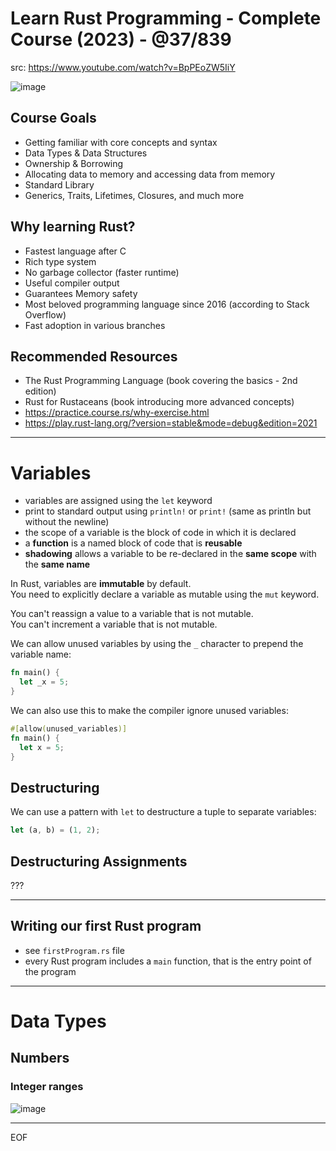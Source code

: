 # Learn Rust Programming - Complete Course (2023) - @37/839

src: https://www.youtube.com/watch?v=BpPEoZW5IiY  

![image](https://github.com/user-attachments/assets/2e7719e0-8a73-4f9a-be35-7996b520fe48)

## Course Goals

- Getting familiar with core concepts and syntax
- Data Types & Data Structures
- Ownership & Borrowing
- Allocating data to memory and accessing data from memory
- Standard Library
- Generics, Traits, Lifetimes, Closures, and much more

## Why learning Rust?

- Fastest language after C
- Rich type system
- No garbage collector (faster runtime)
- Useful compiler output
- Guarantees Memory safety
- Most beloved programming language since 2016 (according to Stack Overflow)
- Fast adoption in various branches

## Recommended Resources

- The Rust Programming Language (book covering the basics - 2nd edition)
- Rust for Rustaceans (book introducing more advanced concepts)
- https://practice.course.rs/why-exercise.html
- https://play.rust-lang.org/?version=stable&mode=debug&edition=2021

---

# Variables

- variables are assigned using the `let` keyword	
- print to standard output using `println!` or `print!` (same as println but without the newline)
- the scope of a variable is the block of code in which it is declared
- a **function** is a named block of code that is **reusable**
- **shadowing** allows a variable to be re-declared in the **same scope** with the **same name**

In Rust, variables are **immutable** by default.  
You need to explicitly declare a variable as mutable using the `mut` keyword.  

You can't reassign a value to a variable that is not mutable.  
You can't increment a variable that is not mutable.  

We can allow unused variables by using the `_` character to prepend the variable name:
```rust
fn main() {
  let _x = 5;
}
```

We can also use this to make the compiler ignore unused variables:
```rust
#[allow(unused_variables)]
fn main() {
  let x = 5;
}
```

## Destructuring

We can use a pattern with `let` to destructure a tuple to separate variables:
```rust
let (a, b) = (1, 2);
```

## Destructuring Assignments

???

---

## Writing our first Rust program

- see `firstProgram.rs` file
- every Rust program includes a `main` function, that is the entry point of the program

---

# Data Types

## Numbers

### Integer ranges

![image](https://github.com/user-attachments/assets/a399e426-95da-4d7a-ae0a-3ab5a85de8ab)



---
EOF
